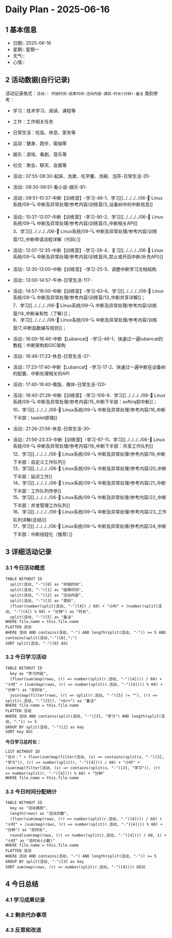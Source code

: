 # Daily Plan - 2025-06-16

## 1 基本信息

- 日期:: 2025-06-16
- 星期:: 星期一
- 天气::
- 心情::

## 2 活动数据(自行记录)
活动记录格式：`活动:: 开始时间-结束时间-活动内容-类别-时长(分钟)-备注`
类别参考：
- 学习：技术学习、阅读、课程等
- 工作：工作相关任务
- 日常生活：吃饭、休息、家务等
- 运动：健身、跑步、瑜伽等
- 娱乐：游戏、看剧、音乐等
- 社交：聚会、聊天、会面等

- 活动:: 07:55-08:30-起床、洗漱、吃早餐、洗碗、泡茶-日常生活-35-
- 活动:: 08:30-09:51-看小说-娱乐-81-
- 活动:: 09:51-10:37-中断【训练营】-学习-46-1、学习[[../../../../06-🐧 Linux系统/09-🔍 中断及异常处理/参考内容/训练营/3_设备树中的中断信息]]
- 活动:: 10:37-12:07-中断【训练营】-学习-90-2、学习[[../../../../06-🐧 Linux系统/09-🔍 中断及异常处理/参考内容/训练营/5_中断相关API]]<br>3、学习[[../../../../06-🐧 Linux系统/09-🔍 中断及异常处理/参考内容/训练营/12_中断申请流程详解（代码）]]
- 活动:: 12:07-12:35-中断【训练营】-学习-28-4、复习[[../../../../06-🐧 Linux系统/09-🔍 中断及异常处理/参考内容/训练营/6_禁止或开启中断(补充API)]]
- 活动:: 12:35-13:00-中断【训练营】-学习-25-5、调整中断学习文档结构
- 活动:: 13:00-14:57-午休-日常生活-117-
- 活动:: 14:57-16:00-中断【训练营】-学习-63-6、学习[[../../../../06-🐧 Linux系统/09-🔍 中断及异常处理/参考内容/训练营/13_中断共享详解]]；<br>7、学习[[../../../../06-🐧 Linux系统/09-🔍 中断及异常处理/参考内容/训练营/14_中断亲和性（了解）]]；<br>8、学习[[../../../../06-🐧 Linux系统/09-🔍 中断及异常处理/参考内容/训练营/7_中断函数编写规则]]；
- 活动:: 16:00-16:46-中断【Lubancat】-学习-46-1、快速过一遍lubancat的教程：中断架构和GIC架构
- 活动:: 16:46-17:23-休息-日常生活-37-
- 活动:: 17:23-17:40-中断【Lubancat】-学习-17-2、快速过一遍中断在设备树的配置、中断处理相关的API
- 活动:: 17:40-19:40-晚饭、晚休-日常生活-120-
- 活动:: 19:40-21:26-中断【训练营】-学习-106-9、学习[[../../../../06-🐧 Linux系统/09-🔍 中断及异常处理/参考内容/15_中断下半部：softirq软中断]]；<br>10、学习[[../../../../06-🐧 Linux系统/09-🔍 中断及异常处理/参考内容/16_中断下半部：tasklet原理]]
- 活动:: 21:26-21:56-休息-日常生活-30-
- 活动:: 21:56-23:33-中断【训练营】-学习-97-11、学习[[../../../../06-🐧 Linux系统/09-🔍 中断及异常处理/参考内容/18_中断下半部：共享工作队列]]<br>12、学习[[../../../../06-🐧 Linux系统/09-🔍 中断及异常处理/参考内容/19_中断下半部：自定义工作队列]]<br>13、学习[[../../../../06-🐧 Linux系统/09-🔍 中断及异常处理/参考内容/20_中断下半部：延迟工作]]<br>14、学习[[../../../../06-🐧 Linux系统/09-🔍 中断及异常处理/参考内容/21_中断下半部：工作队列传参]]<br>15、学习[[../../../../06-🐧 Linux系统/09-🔍 中断及异常处理/参考内容/22_中断下半部：并发管理工作队列]]<br>16、学习[[../../../../06-🐧 Linux系统/09-🔍 中断及异常处理/参考内容/23_工作队列详解(总结)]]<br>17、学习[[../../../../06-🐧 Linux系统/09-🔍 中断及异常处理/参考内容/24_中断下半部：中断线程化（推荐）]]<br>

## 3 详细活动记录

### 3.1 今日活动概览

```dataview
TABLE WITHOUT ID
  split(活动, "-")[0] as "开始时间",
  split(活动, "-")[1] as "结束时间", 
  split(活动, "-")[2] as "活动内容",
  split(活动, "-")[3] as "类别",
  (floor(number(split(活动, "-")[4]) / 60) + "小时" + (number(split(活动, "-")[4]) % 60) + "分钟") as "时长",
  split(活动, "-")[5] as "备注"
WHERE file.name = this.file.name
FLATTEN 活动
WHERE 活动 AND contains(活动, "-") AND length(split(活动, "-")) >= 5 AND contains(split(活动,"-")[0],":")
SORT split(活动, "-")[0] ASC
```

### 3.2 今日学习活动

```dataview
TABLE WITHOUT ID
  key as "学习内容",
  (floor(sum(map(rows, (r) => number(split(r.活动, "-")[4]))) / 60) + "小时" + (sum(map(rows, (r) => number(split(r.活动, "-")[4]))) % 60) + "分钟") as "总时长",
  join(map(filter(rows, (r) => split(r.活动, "-")[5] != ""), (r) => split(r.活动, "-")[5]), "<br>") as "备注"
WHERE file.name = this.file.name
FLATTEN 活动
WHERE 活动 AND contains(split(活动, "-")[3], "学习") AND length(split(活动, "-")) >= 5
GROUP BY split(活动, "-")[2] as key
SORT key ASC

```

**今日学习总时长：**

```dataview
LIST WITHOUT ID
"总计：" + floor(sum(map(filter(活动, (x) => contains(split(x, "-")[3], "学习")), (r) => number(split(r, "-")[4]))) / 60) + "小时" + (sum(map(filter(活动, (x) => contains(split(x, "-")[3], "学习")), (r) => number(split(r, "-")[4]))) % 60) + "分钟"
WHERE file.name = this.file.name
```

### 3.3 今日时间分配统计

```dataview
TABLE WITHOUT ID
  key as "活动类别",
  length(rows) as "活动次数",
  (floor(sum(map(rows, (r) => number(split(r.活动, "-")[4]))) / 60) + "小时" + (sum(map(rows, (r) => number(split(r.活动, "-")[4]))) % 60) + "分钟") as "总时长",
  round(sum(map(rows, (r) => number(split(r.活动, "-")[4]))) / 60, 1) + "小时" as "总时长(小数)"
WHERE file.name = this.file.name
FLATTEN 活动
WHERE 活动 AND contains(活动, "-") AND length(split(活动, "-")) >= 5
GROUP BY split(活动, "-")[3] as key
SORT sum(map(rows, (r) => number(split(r.活动, "-")[4]))) DESC
```

## 4 今日总结

### 4.1 学习成果记录

### 4.2 剩余代办事项

### 4.3 反思和改进

